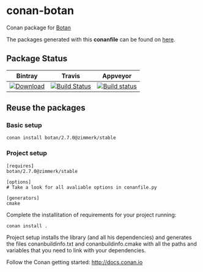 # conan-botan

Conan package for [Botan](https://github.com/randombit/botan)

The packages generated with this **conanfile** can be found on [here](https://bintray.com/zimmerk/conan).

## Package Status

| Bintray | Travis | Appveyor |
|---------|--------|----------|
|[ ![Download](https://api.bintray.com/packages/zimmerk/conan/botan%3Azimmerk/images/download.svg) ](https://bintray.com/zimmerk/conan/botan%3Azimmerk/_latestVersion)|[![Build Status](https://travis-ci.org/AtaLuZiK/conan-botan.svg?branch=release%2F2.7.0)](https://travis-ci.org/AtaLuZiK/conan-botan)|[![Build status](https://ci.appveyor.com/api/projects/status/db97td66dk5lmmom/branch/release/2.7.0?svg=true)](https://ci.appveyor.com/project/AtaLuZiK/conan-botan/branch/release/2.7.0)|

## Reuse the packages

### Basic setup

```
conan install botan/2.7.0@zimmerk/stable
```

### Project setup

```
[requires]
botan/2.7.0@zimmerk/stable

[options]
# Take a look for all avaliable options in conanfile.py

[generators]
cmake
```

Complete the installitation of requirements for your project running:

```
conan install .
```

Project setup installs the library (and all his dependencies) and generates the files conanbuildinfo.txt and conanbuildinfo.cmake with all the paths and variables that you need to link with your dependencies.

Follow the Conan getting started: http://docs.conan.io
